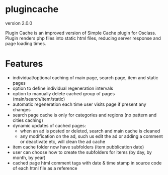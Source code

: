 plugincache
===========
version 2.0.0

Plugin Cache is an improved version of Simple Cache plugin for Osclass.
Plugin renders php files into static html files, reducing server response and page loading times.

Features
========

- individual/optional caching of main page, search page, item and static pages
- option to define individual regeneration intervals
- option to manually delete cached group of pages (main/search/item/static)
- automatic regeneration each time user visits page if present any changes
- search page cache is only for categories and regions (no pattern and cities caching)
- dynamic updates of cached pages:
  - when an ad is posted or deleted, search and main cache is cleaned
  - any modification on the ad, such us edit the ad or adding a comment or deactivate etc, will clean the ad cache
- item cache folder now have subfolders (item pubblication date)
- user can choose how to create the subfolders for items (by day, by month, by year)
- cached page html comment tags with date & time stamp in source code of each html file as a reference
